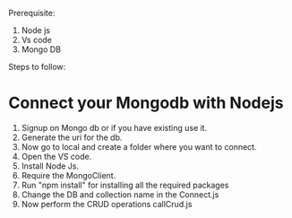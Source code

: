 Prerequisite:

1. Node js
2. Vs code
3. Mongo DB

Steps to follow:

# Connect your Mongodb with Nodejs

1. Signup on Mongo db or if you have existing use it.
2. Generate the uri for the db.
3. Now go to local and create a folder where you want to connect.
4. Open the VS code.
5. Install Node Js.
6. Require the MongoClient.
7. Run "npm install" for installing all the required packages
8. Change the DB and collection name in the Connect.js
9. Now perform the CRUD operations callCrud.js
